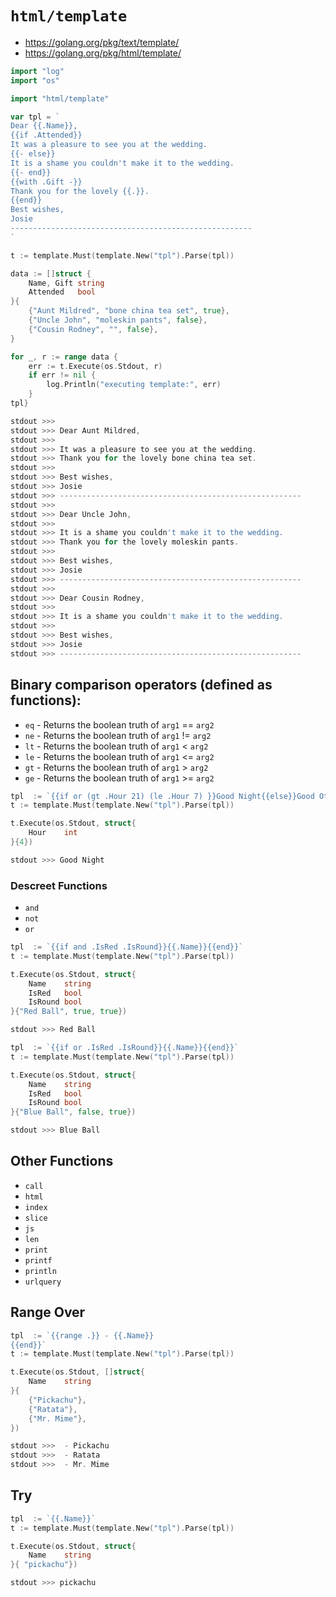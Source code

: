 # `html/template`

- https://golang.org/pkg/text/template/
- https://golang.org/pkg/html/template/

```go
import "log"
import "os"
```

```go
import "html/template"
```

```go
var tpl = `
Dear {{.Name}},
{{if .Attended}}
It was a pleasure to see you at the wedding.
{{- else}}
It is a shame you couldn't make it to the wedding.
{{- end}}
{{with .Gift -}}
Thank you for the lovely {{.}}.
{{end}}
Best wishes,
Josie
------------------------------------------------------
`
```

```go
t := template.Must(template.New("tpl").Parse(tpl))
```

```go
data := []struct {
	Name, Gift string
	Attended   bool
}{
	{"Aunt Mildred", "bone china tea set", true},
	{"Uncle John", "moleskin pants", false},
	{"Cousin Rodney", "", false},
}
```

```go
for _, r := range data {
	err := t.Execute(os.Stdout, r)
	if err != nil {
		log.Println("executing template:", err)
	}
tpl}

stdout >>> 
stdout >>> Dear Aunt Mildred,
stdout >>> 
stdout >>> It was a pleasure to see you at the wedding.
stdout >>> Thank you for the lovely bone china tea set.
stdout >>> 
stdout >>> Best wishes,
stdout >>> Josie
stdout >>> ------------------------------------------------------
stdout >>> 
stdout >>> Dear Uncle John,
stdout >>> 
stdout >>> It is a shame you couldn't make it to the wedding.
stdout >>> Thank you for the lovely moleskin pants.
stdout >>> 
stdout >>> Best wishes,
stdout >>> Josie
stdout >>> ------------------------------------------------------
stdout >>> 
stdout >>> Dear Cousin Rodney,
stdout >>> 
stdout >>> It is a shame you couldn't make it to the wedding.
stdout >>> 
stdout >>> Best wishes,
stdout >>> Josie
stdout >>> ------------------------------------------------------
```

## Binary comparison operators (defined as functions):

* `eq` - Returns the boolean truth of `arg1` == `arg2`
* `ne` - Returns the boolean truth of `arg1` != `arg2`
* `lt` - Returns the boolean truth of `arg1` < `arg2`
* `le` - Returns the boolean truth of `arg1` <= `arg2`
* `gt` - Returns the boolean truth of `arg1` > `arg2`
* `ge` - Returns the boolean truth of `arg1` >= `arg2`

```go
tpl  := `{{if or (gt .Hour 21) (le .Hour 7) }}Good Night{{else}}Good Other Time of the 24 hours{{end}}`
t := template.Must(template.New("tpl").Parse(tpl))

t.Execute(os.Stdout, struct{
    Hour    int 
}{4})

stdout >>> Good Night
```

### Descreet Functions 

* `and` 
* `not`
* `or`

```go
tpl  := `{{if and .IsRed .IsRound}}{{.Name}}{{end}}`
t := template.Must(template.New("tpl").Parse(tpl))

t.Execute(os.Stdout, struct{
    Name    string 
    IsRed   bool
    IsRound bool
}{"Red Ball", true, true})

stdout >>> Red Ball
```

```go
tpl  := `{{if or .IsRed .IsRound}}{{.Name}}{{end}}`
t := template.Must(template.New("tpl").Parse(tpl))

t.Execute(os.Stdout, struct{
    Name    string 
    IsRed   bool
    IsRound bool
}{"Blue Ball", false, true})

stdout >>> Blue Ball
```

## Other Functions 

* `call` 
* `html` 
* `index` 
* `slice` 
* `js` 
* `len`
* `print` 
* `printf` 
* `println`
* `urlquery` 

## Range Over

```go
tpl  := `{{range .}} - {{.Name}} 
{{end}}`
t := template.Must(template.New("tpl").Parse(tpl))

t.Execute(os.Stdout, []struct{
    Name    string
}{
    {"Pickachu"},
    {"Ratata"},
    {"Mr. Mime"},
})

stdout >>>  - Pickachu 
stdout >>>  - Ratata 
stdout >>>  - Mr. Mime
```

## Try 

```go
tpl  := `{{.Name}}`
t := template.Must(template.New("tpl").Parse(tpl))

t.Execute(os.Stdout, struct{
    Name    string
}{ "pickachu"})

stdout >>> pickachu
```